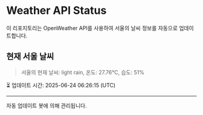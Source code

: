 
# Weather API Status

이 리포지토리는 OpenWeather API를 사용하여 서울의 날씨 정보를 자동으로 업데이트합니다.

## 현재 서울 날씨
> 서울의 현재 날씨: light rain, 온도: 27.76°C, 습도: 51%

⏳ 업데이트 시간: 2025-06-24 06:26:15 (UTC)

---
자동 업데이트 봇에 의해 관리됩니다.
